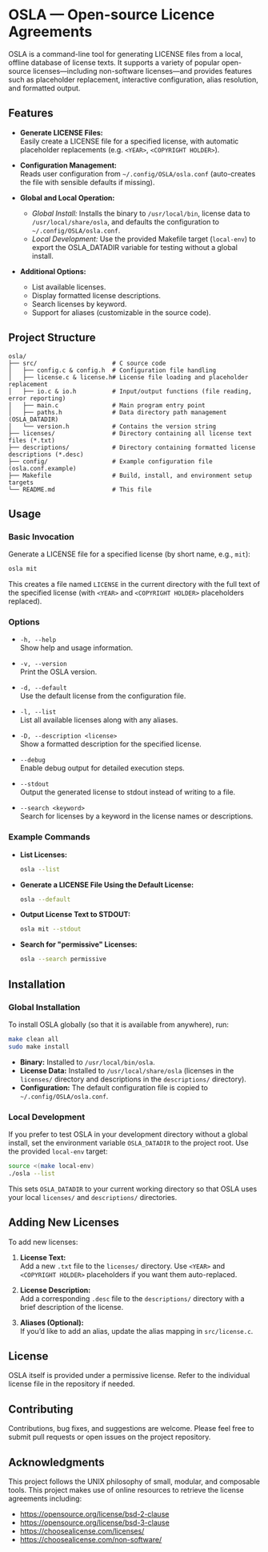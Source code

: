# OSLA — Open-source Licence Agreements

OSLA is a command-line tool for generating LICENSE files from a local, offline database of license texts. It supports a variety of popular open-source licenses—including non-software licenses—and provides features such as placeholder replacement, interactive configuration, alias resolution, and formatted output.

## Features

- **Generate LICENSE Files:**  
  Easily create a LICENSE file for a specified license, with automatic placeholder replacements (e.g. `<YEAR>`, `<COPYRIGHT HOLDER>`).

- **Configuration Management:**  
  Reads user configuration from `~/.config/OSLA/osla.conf` (auto-creates the file with sensible defaults if missing).

- **Global and Local Operation:**  
  - *Global Install:* Installs the binary to `/usr/local/bin`, license data to `/usr/local/share/osla`, and defaults the configuration to `~/.config/OSLA/osla.conf`.
  - *Local Development:* Use the provided Makefile target (`local-env`) to export the OSLA_DATADIR variable for testing without a global install.

- **Additional Options:**  
  - List available licenses.
  - Display formatted license descriptions.
  - Search licenses by keyword.
  - Support for aliases (customizable in the source code).

## Project Structure

```plaintext
osla/
├── src/                     # C source code
│   ├── config.c & config.h  # Configuration file handling
│   ├── license.c & license.h# License file loading and placeholder replacement
│   ├── io.c & io.h          # Input/output functions (file reading, error reporting)
│   ├── main.c               # Main program entry point
│   ├── paths.h              # Data directory path management (OSLA_DATADIR)
│   └── version.h            # Contains the version string
├── licenses/                # Directory containing all license text files (*.txt)
├── descriptions/            # Directory containing formatted license descriptions (*.desc)
├── config/                  # Example configuration file (osla.conf.example)
├── Makefile                 # Build, install, and environment setup targets
└── README.md                # This file
```

## Usage

### Basic Invocation

Generate a LICENSE file for a specified license (by short name, e.g., `mit`):

```bash
osla mit
```

This creates a file named `LICENSE` in the current directory with the full text of the specified license (with `<YEAR>` and `<COPYRIGHT HOLDER>` placeholders replaced).

### Options

- `-h, --help`  
  Show help and usage information.

- `-v, --version`  
  Print the OSLA version.

- `-d, --default`  
  Use the default license from the configuration file.

- `-l, --list`  
  List all available licenses along with any aliases.

- `-D, --description <license>`  
  Show a formatted description for the specified license.

- `--debug`  
  Enable debug output for detailed execution steps.

- `--stdout`  
  Output the generated license to stdout instead of writing to a file.

- `--search <keyword>`  
  Search for licenses by a keyword in the license names or descriptions.

### Example Commands

- **List Licenses:**
  ```bash
  osla --list
  ```

- **Generate a LICENSE File Using the Default License:**
  ```bash
  osla --default
  ```

- **Output License Text to STDOUT:**
  ```bash
  osla mit --stdout
  ```

- **Search for "permissive" Licenses:**
  ```bash
  osla --search permissive
  ```

## Installation

### Global Installation

To install OSLA globally (so that it is available from anywhere), run:
  
```bash
make clean all
sudo make install
```

- **Binary:** Installed to `/usr/local/bin/osla`.
- **License Data:** Installed to `/usr/local/share/osla` (licenses in the `licenses/` directory and descriptions in the `descriptions/` directory).
- **Configuration:** The default configuration file is copied to `~/.config/OSLA/osla.conf`.

### Local Development

If you prefer to test OSLA in your development directory without a global install, set the environment variable `OSLA_DATADIR` to the project root. Use the provided `local-env` target:

```bash
source <(make local-env)
./osla --list
```

This sets `OSLA_DATADIR` to your current working directory so that OSLA uses your local `licenses/` and `descriptions/` directories.

## Adding New Licenses

To add new licenses:

1. **License Text:**  
   Add a new `.txt` file to the `licenses/` directory. Use `<YEAR>` and `<COPYRIGHT HOLDER>` placeholders if you want them auto-replaced.

2. **License Description:**  
   Add a corresponding `.desc` file to the `descriptions/` directory with a brief description of the license.

3. **Aliases (Optional):**  
   If you’d like to add an alias, update the alias mapping in `src/license.c`.

## License

OSLA itself is provided under a permissive license. Refer to the individual license file in the repository if needed.

## Contributing

Contributions, bug fixes, and suggestions are welcome. Please feel free to submit pull requests or open issues on the project repository.

## Acknowledgments

This project follows the UNIX philosophy of small, modular, and composable tools.
This project makes use of online resources to retrieve the license agreements including:
* https://opensource.org/license/bsd-2-clause
* https://opensource.org/license/bsd-3-clause
* https://choosealicense.com/licenses/
* https://choosealicense.com/non-software/
```
